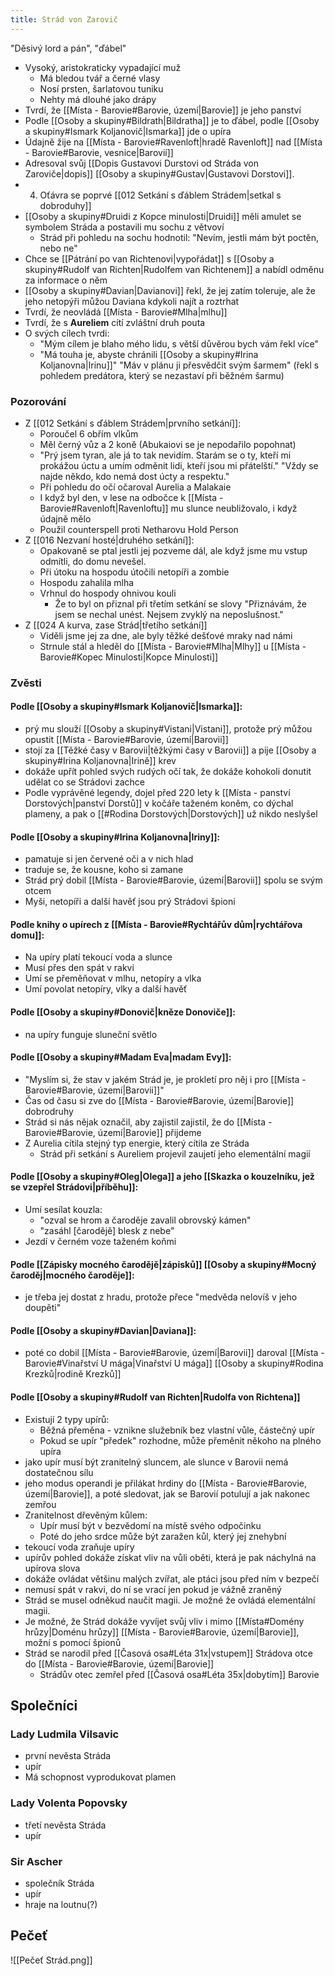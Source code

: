 ```yaml
---
title: Strád von Zarovič
---
```

"Děsivý lord a pán", "ďábel"
- Vysoký, aristokraticky vypadající muž
	- Má bledou tvář a černé vlasy
	- Nosí prsten, šarlatovou tuniku
	- Nehty má dlouhé jako drápy
- Tvrdí, že [[Místa - Barovie#Barovie, území|Barovie]] je jeho panství
- Podle [[Osoby a skupiny#Bildrath|Bildratha]] je to ďábel, podle [[Osoby a skupiny#Ismark Koljanovič|Ismarka]] jde o upíra
- Údajně žije na [[Místa - Barovie#Ravenloft|hradě Ravenloft]] nad [[Místa - Barovie#Barovie, vesnice|Barovií]]
- Adresoval svůj [[Dopis Gustavovi Durstovi od Stráda von Zaroviče|dopis]] [[Osoby a skupiny#Gustav|Gustavovi Dorstovi]].
- 4. Oťávra se poprvé [[012 Setkání s ďáblem Strádem|setkal s dobroduhy]]
- [[Osoby a skupiny#Druidi z Kopce minulosti|Druidi]] měli amulet se symbolem Stráda a postavili mu sochu z větvoví
	- Strád při pohledu na sochu hodnotil: "Nevím, jestli mám být poctěn, nebo ne"
- Chce se [[Pátrání po van Richtenovi|vypořádat]] s [[Osoby a skupiny#Rudolf van Richten|Rudolfem van Richtenem]] a nabídl odměnu za informace o něm
- [[Osoby a skupiny#Davian|Davianovi]] řekl, že jej zatím toleruje, ale že jeho netopýři můžou Daviana kdykoli najít a roztrhat
- Tvrdí, že neovládá [[Místa - Barovie#Mlha|mlhu]]
- Tvrdí, že s **Aureliem** cítí zvláštní druh pouta
- O svých cílech tvrdi:
	- "Mým cílem je blaho mého lidu, s větší důvěrou bych vám řekl více"
	- "Má touha je, abyste chránili [[Osoby a skupiny#Irina Koljanovna|Irinu]]" "Máv v plánu ji přesvědčit svým šarmem" (řekl s pohledem predátora, který se nezastaví při běžném šarmu)
### Pozorování
- Z [[012 Setkání s ďáblem Strádem|prvního setkání]]:
	- Poroučel 6 obřím vlkům
	- Měl černý vůz a 2 koně (Abukaiovi se je nepodařilo popohnat)
	- "Prý jsem tyran, ale já to tak nevidím. Starám se o ty, kteří mi prokážou úctu a umím odměnit lidi, kteří jsou mi přátelští." "Vždy se najde někdo, kdo nemá dost úcty a respektu."
	- Při pohledu do očí očaroval Aurelia a Malakaie
	- I když byl den, v lese na odbočce k [[Místa - Barovie#Ravenloft|Ravenloftu]] mu slunce neubližovalo, i když údajně mělo
	- Použil counterspell proti Netharovu Hold Person
- Z [[016 Nezvaní hosté|druhého setkání]]:
	- Opakovaně se ptal jestli jej pozveme dál, ale když jsme mu vstup odmítli, do domu nevešel.
	- Při útoku na hospodu útočili netopíři a zombie
	- Hospodu zahalila mlha
	- Vrhnul do hospody ohnivou kouli
		- Že to byl on přiznal při třetím setkání se slovy "Přiznávám, že jsem se nechal unést. Nejsem zvyklý na neposlušnost."
- Z [[024 A kurva, zase Strád|třetího setkání]]
	- Viděli jsme jej za dne, ale byly těžké dešťové mraky nad námi
	- Strnule stál a hleděl do [[Místa - Barovie#Mlha|Mlhy]] u [[Místa - Barovie#Kopec Minulosti|Kopce Minulosti]]
### Zvěsti
#### Podle [[Osoby a skupiny#Ismark Koljanovič|Ismarka]]:
- prý mu slouží [[Osoby a skupiny#Vistani|Vistani]], protože prý můžou opustit [[Místa - Barovie#Barovie, území|Barovii]]
- stojí za [[Těžké časy v Barovii|těžkými časy v Barovii]] a pije [[Osoby a skupiny#Irina Koljanovna|Irině]] krev
- dokáže upřít pohled svých rudých očí tak, že dokáže kohokoli donutit udělat co se Strádovi zachce
- Podle vyprávěné legendy, dojel před 220 lety k [[Místa - panství Dorstových|panství Dorstů]] v kočáře taženém koněm, co dýchal plameny, a pak o [[#Rodina Dorstových|Dorstových]] už nikdo neslyšel
#### Podle [[Osoby a skupiny#Irina Koljanovna|Iriny]]:
- pamatuje si jen červené oči a v nich hlad
- traduje se, že kousne, koho si zamane
- Strád prý dobil [[Místa - Barovie#Barovie, území|Barovii]] spolu se svým otcem
- Myši, netopíři a další havěť jsou prý Strádovi špioni
#### Podle knihy o upírech z [[Místa - Barovie#Rychtářův dům|rychtářova domu]]:
- Na upíry platí tekoucí voda a slunce
- Musí přes den spát v rakvi
- Umí se přeměňovat v mlhu, netopíry a vlka
- Umí povolat netopíry, vlky a další havěť
#### Podle [[Osoby a skupiny#Donovič|kněze Donoviče]]:
- na upíry funguje sluneční světlo
#### Podle [[Osoby a skupiny#Madam Eva|madam Evy]]:
- "Myslím si, že stav v jakém Strád je, je prokletí pro něj i pro [[Místa - Barovie#Barovie, území|Barovii]]"
- Čas od času si zve do [[Místa - Barovie#Barovie, území|Barovie]] dobrodruhy
- Strád si nás nějak označil, aby zajistil zajistil, že do [[Místa - Barovie#Barovie, území|Barovie]] přijdeme
- Z Aurelia cítila stejný typ energie, který cítila ze Stráda
	- Strád při setkání s Aureliem projevil zaujetí jeho elementální magií
#### Podle [[Osoby a skupiny#Oleg|Olega]] a jeho [[Skazka o kouzelníku, jež se vzepřel Strádovi|příběhu]]:
- Umí sesílat kouzla:
	- "ozval se hrom a čaroděje zavalil obrovský kámen"
	- "zasáhl \[čarodějě] blesk z nebe"
- Jezdí v černém voze taženém koňmi
#### Podle [[Zápisky mocného čarodějě|zápisků]] [[Osoby a skupiny#Mocný čaroděj|mocného čaroděje]]:
- je třeba jej dostat z hradu, protože přece "medvěda nelovíš v jeho doupěti"
#### Podle [[Osoby a skupiny#Davian|Daviana]]:
- poté co dobil [[Místa - Barovie#Barovie, území|Barovii]] daroval [[Místa - Barovie#Vinařství U mága|Vinařství U mága]] [[Osoby a skupiny#Rodina Krezků|rodině Krezků]]
#### Podle [[Osoby a skupiny#Rudolf van Richten|Rudolfa von Richtena]]
- Existují 2 typy upírů:
	- Běžná přeměna - vznikne služebník bez vlastní vůle, částečný upír
	- Pokud se upír "předek" rozhodne, může přeměnit někoho na plného upíra
- jako upír musí být zranitelný sluncem, ale slunce v Barovii nemá dostatečnou sílu
- jeho modus operandi je přilákat hrdiny do [[Místa - Barovie#Barovie, území|Barovie]], a poté sledovat, jak se Barovií potulují a jak nakonec zemřou
- Zranitelnost dřevěným kůlem:
	- Upír musí být v bezvědomí na místě svého odpočinku
	- Poté do jeho srdce může být zaražen kůl, který jej znehybní
- tekoucí voda zraňuje upíry
- upírův pohled dokáže získat vliv na vůli oběti, která je pak náchylná na upírova slova
- dokáže ovládat většinu malých zvířat, ale ptáci jsou před ním v bezpečí
- nemusí spát v rakvi, do ní se vrací jen pokud je vážně zraněný
- Strád se musel odněkud naučit magii. Je možné že ovládá elementální magii.
- Je možné, že Strád dokáže vyvíjet svůj vliv i mimo [[Místa#Domény hrůzy|Doménu hrůzy]] [[Místa - Barovie#Barovie, území|Barovie]], možní s pomocí špionů
- Strád se narodil před [[Časová osa#Léta 31x|vstupem]] Strádova otce do [[Místa - Barovie#Barovie, území|Barovie]]
	- Strádův otec zemřel před [[Časová osa#Léta 35x|dobytím]] Barovie

## Společníci
### Lady Ludmila Vilsavic
- první nevěsta Stráda
- upír
- Má schopnost vyprodukovat plamen
### Lady Volenta Popovsky
- třetí nevěsta Stráda
- upír
### Sir Ascher
 - společník Stráda
 - upír
 - hraje na loutnu(?)

## Pečeť
![[Pečeť Strád.png]]